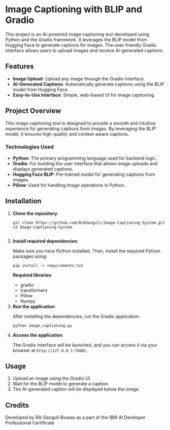 <h1>Image Captioning with BLIP and Gradio</h1>

<p>This project is an AI-powered image captioning tool developed using Python and the Gradio framework. It leverages the BLIP model from Hugging Face to generate captions for images. The user-friendly Gradio interface allows users to upload images and receive AI-generated captions.</p>

<h2>Features</h2>
<ul>
    <li><strong>Image Upload</strong>: Upload any image through the Gradio interface.</li>
    <li><strong>AI-Generated Captions</strong>: Automatically generate captions using the BLIP model from Hugging Face.</li>
    <li><strong>Easy-to-Use Interface</strong>: Simple, web-based UI for image captioning.</li>
</ul>

<h2>Project Overview</h2>
<p>This image captioning tool is designed to provide a smooth and intuitive experience for generating captions from images. By leveraging the BLIP model, it ensures high-quality and context-aware captions.</p>

<h3>Technologies Used</h3>
<ul>
    <li><strong>Python</strong>: The primary programming language used for backend logic.</li>
    <li><strong>Gradio</strong>: For building the user interface that allows image uploads and displays generated captions.</li>
    <li><strong>Hugging Face BLIP</strong>: Pre-trained model for generating captions from images.</li>
    <li><strong>Pillow</strong>: Used for handling image operations in Python.</li>
</ul>

<h2>Installation</h2>
<ol>
    <li><strong>Clone the repository</strong>:
        <pre><code>git clone https://github.com/RikGanguli/Image-Captioning-System.git
cd Image-Captioning-System
        </code></pre>
    </li>
    <li><strong>Install required dependencies</strong>:
        <p>Make sure you have Python installed. Then, install the required Python packages using:</p>
        <pre><code>pip install -r requirements.txt</code></pre>
        <p><strong>Required libraries</strong>:</p>
        <ul>
            <li>gradio</li>
            <li>transformers</li>
            <li>Pillow</li>
            <li>Numpy</li>
        </ul>
    </li>
    <li><strong>Run the application</strong>:
        <p>After installing the dependencies, run the Gradio application:</p>
        <pre><code>python image_captioning.py</code></pre>
    </li>
    <li><strong>Access the application</strong>:
        <p>The Gradio interface will be launched, and you can access it via your browser at <code>http://127.0.0.1:7860/</code>.</p>
    </li>
</ol>

<h2>Usage</h2>
<ol>
    <li>Upload an image using the Gradio UI.</li>
    <li>Wait for the BLIP model to generate a caption.</li>
    <li>The AI-generated caption will be displayed below the image.</li>
</ol>

<h2>Credits</h2>
<p>Developed by <strong></strong>Rik Ganguli Biswas</strong> as a part of the IBM AI Developer Professional Certificate</p>

